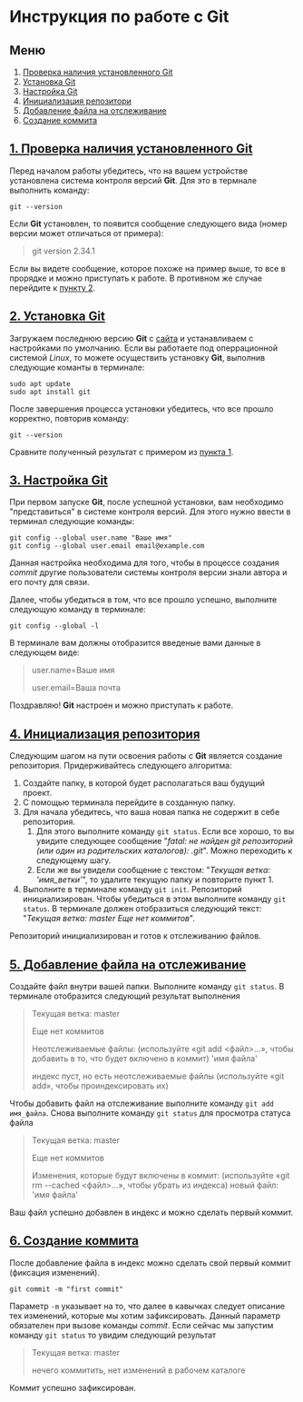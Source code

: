 # Инструкция по работе с Git
## Меню
1. [Проверка наличия установленного Git](#1-проверка-наличия-установленного-git)
2. [Установка Git](#2-установка-git)
3. [Настройка Git](#3-настройка-git)
4. [Инициализация репозитори](#4-инициализация-репозитория)
5. [Добавление файла на отслеживание](#5-добавление-файла-на-отслеживание)
6. [Создание коммита](#6-создание-коммита)


## [1. Проверка наличия установленного Git](#меню)

Перед началом работы убедитесь, что на вашем устройстве установлена система контроля версий **Git**. Для это в термнале выполнить команду:

`git --version`

 Если **Git** установлен, то появится сообщение следующего вида (номер версии может отличаться от примера):
> git version 2.34.1

Если вы видете сообщение, которое похоже на пример выше, то все в прорядке и можно приступать к работе. В противном же случае перейдите к [пункту 2](#2-установка-git).

## [2. Установка Git](#меню)
Загружаем последнюю версию **Git** с [сайта](https://git-scm.com/download) и устанавливаем с настройками по умолчанию.
Если вы работаете под оперрационной системой *Linux*, то можете осуществить установку **Git**, выполнив следующие команты в терминале:
```
sudo apt update
sudo apt install git
```
После завершения процесса установки убедитесь, что все прошло корректно, повторив команду:

`git --version`

Сравните полученный результат с примером из [пункта 1](#1-проверка-наличия-установленного-git).
## [3. Настройка Git](#меню)
При первом запуске **Git**, после успешной установки, вам необходимо "представиться" в системе контроля версий. Для этого нужно ввести в терминал следующие команды:
```
git config --global user.name "Ваше имя"
git config --global user.email email@example.com
```
Данная настройка необходима для того, чтобы в процессе создания *commit* другие пользователи системы контроля версии знали автора и его почту для связи.

Далее, чтобы убедиться в том, что все прошло успешно, выполните следующую команду в терминале:

`git config --global -l`

В терминале вам должны отобразится введеные вами данные в следующем виде:
>user.name=Ваше имя
>
>user.email=Ваша почта

Поздравляю! **Git** настроен и можно приступать к работе.
## [4. Инициализация репозитория](#меню)
Следующим шагом на пути освоения работы с **Git** является создание репозитория.
Придерживайтесь следующего алгоритма:

1. Создайте папку, в которой будет располагаться ваш будущий проект.
2. С помощью терминала перейдите в созданную папку.
3. Для начала убедитесь, что ваша новая папка не содержит в себе репозитория. 
    1. Для этого выполните команду `git status`. Если все хорошо, то вы увидите следующее сообщение "_fatal: не найден git репозиторий (или один из родительских каталогов): .git_". Можно переходить к следующему шагу.
    2. Если же вы увидели сообщение с текстом: "_Текущая ветка: 'имя_ветки'_", то удалите текущую папку и повторите пункт 1.
4. Выполните в терминале команду `git init`. Репозиторий инициализирован. Чтобы убедиться в этом выполните команду `git status`. В терминале должен отобразиться следующий текст: "_Текущая ветка: master
Еще нет коммитов_".

Репозиторий инициализирован и готов к отслеживанию файлов.
## [5. Добавление файла на отслеживание](#меню)
Создайте файл внутри вашей папки.
Выполните команду `git status`. В терминале отобразится следующий результат выполнения
>Текущая ветка: master
>
>Еще нет коммитов
>
>Неотслеживаемые файлы:
>  (используйте «git add <файл>...», чтобы добавить в то, что будет включено в коммит) 'имя файла'
>
>индекс пуст, но есть неотслеживаемые файлы
(используйте «git add», чтобы проиндексировать их)

Чтобы добавить файл на отслеживание выполните команду `git add имя_файла`. Снова выполните команду `git status` для просмотра статуса файла
>Текущая ветка: master
>
>Еще нет коммитов
>
>Изменения, которые будут включены в коммит:
>  (используйте «git rm --cached <файл>...», чтобы убрать из индекса) новый файл: 'имя файла'

Ваш файл успешно добавлен в индекс и можно сделать первый коммит.
## [6. Создание коммита](#меню)
После добавление файла в индекс можно сделать свой первый коммит (фиксация изменений).

`git commit -m "first commit"`

Параметр `-m` указывает на то, что далее в кавычках следует описание тех изменений, которые мы хотим зафиксировать. Данный параметр обязателен при вызове команды _commit_.
Если сейчас мы запустим команду `git status` то увидим следующий результат
>Текущая ветка: master
>
>нечего коммитить, нет изменений в рабочем каталоге

Коммит успешно зафиксирован.






